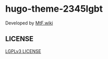 # hugo-theme-2345lgbt

Developed by [MtF.wiki](https://mtf.wiki)

## LICENSE

[LGPLv3 LICENSE](LICENSE)
